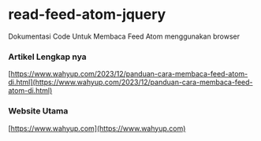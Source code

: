# read-feed-atom-jquery
Dokumentasi Code Untuk Membaca Feed Atom menggunakan browser

### Artikel Lengkap nya
[https://www.wahyup.com/2023/12/panduan-cara-membaca-feed-atom-di.html](https://www.wahyup.com/2023/12/panduan-cara-membaca-feed-atom-di.html)

### Website Utama 
[https://www.wahyup.com](https://www.wahyup.com)
